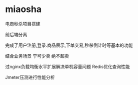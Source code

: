 # miaosha

电商秒杀项目搭建

前后端分离

完成了用户注册,登录.商品展示,下单交易,秒杀倒计时等基本的功能


结合业务场景 宁可少卖 绝不超卖 

过nginx负载均衡水平扩展解决单机容量问题
Redis优化查询性能 


Jmeter压测进行性能分析